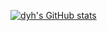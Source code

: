 [![dyh's GitHub stats](https://github-readme-stats.vercel.app/api?username=dyh&show_icons=true&theme=radical)](https://github.com/anuraghazra/github-readme-stats)

<!--
### Hi there 👋

**dyh/dyh** is a ✨ _special_ ✨ repository because its `README.md` (this file) appears on your GitHub profile.

Here are some ideas to get you started:

- 🔭 I’m currently working on ...
- 🌱 I’m currently learning ...
- 👯 I’m looking to collaborate on ...
- 🤔 I’m looking for help with ...
- 💬 Ask me about ...
- 📫 How to reach me: ...
- 😄 Pronouns: ...
- ⚡ Fun fact: ...
-->
